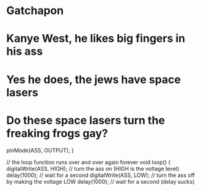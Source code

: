 # Gatchapon
# Kanye West, he likes big fingers in his ass

# Yes he does, the jews have space lasers
# Do these space lasers turn the freaking frogs gay?
  pinMode(ASS, OUTPUT);
}

// the loop function runs over and over again forever
void loop() {
  digitalWrite(ASS, HIGH);  // turn the ass on (HIGH is the voltage level)
  delay(1000);                      // wait for a second
  digitalWrite(ASS, LOW);   // turn the ass off by making the voltage LOW
  delay(1000);                      // wait for a second (delay sucks)
